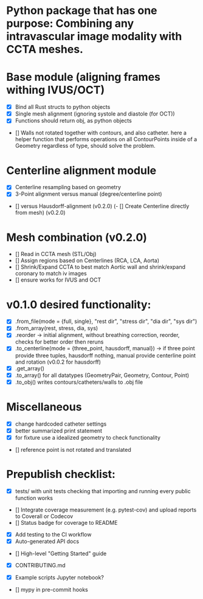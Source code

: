# Python package that has one purpose: Combining any intravascular image modality with CCTA meshes.
# Base module (aligning frames withing IVUS/OCT)
- [x] Bind all Rust structs to python objects
- [x] Single mesh alignment (ignoring systole and diastole (for OCT))
- [x] Functions should return obj, as python objects
- [] Walls not rotated together with contours, and also catheter. 
    here a helper function that performs operations on all ContourPoints
    inside of a Geometry regardless of type, should solve the problem.

# Centerline alignment module
- [x] Centerline resampling based on geometry
- [x] 3-Point alignment versus manual (degree/centerline point)
- [] versus Hausdorff-alignment (v0.2.0)
(- [] Create Centerline directly from mesh) (v0.2.0)

# Mesh combination (v0.2.0)
- [] Read in CCTA mesh (STL/Obj)
- [] Assign regions based on Centerlines (RCA, LCA, Aorta)
- [] Shrink/Expand CCTA to best match Aortic wall and shrink/expand coronary to match iv images
- [] ensure works for IVUS and OCT

# v0.1.0 desired functionality:
- [x] .from_file(mode = {full, single}, "rest dir", "stress dir", "dia dir", "sys dir")
- [x] .from_array(rest, stress, dia, sys)
- [x] .reorder -> initial alignment, without breathing correction, reorder, checks for better order then reruns
- [x] .to_centerline(mode = {three_point, hausdorff, manual}) -> if three point provide three tuples, hausdorff nothing, manual provide centerline point and rotation (v0.0.2 for hausdorff)
- [x] .get_array()
- [x] .to_array() for all datatypes (GeometryPair, Geometry, Contour, Point)
- [x] .to_obj() writes contours/catheters/walls to .obj file

# Miscellaneous
- [x] change hardcoded catheter settings
- [x] better summarized print statement
- [x] for fixture use a idealized geometry to check functionality
- [] reference point is not rotated and translated

# Prepublish checklist:
- [x] tests/ with unit tests checking that importing and running every public function works
- [] Integrate coverage measurement (e.g. pytest-cov) and upload reports to Coverall or Codecov
- [] Status badge for coverage to README
- [x] Add testing to the CI workflow
- [x] Auto-generated API docs
- [] High-level "Getting Started" guide
- [x] CONTRIBUTING.md

- [x] Example scripts Jupyter notebook?
- [] mypy in pre-commit hooks